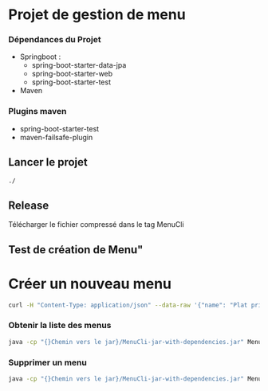 # Projet de gestion de menu

### Dépendances du Projet

- Springboot :
  - spring-boot-starter-data-jpa
  - spring-boot-starter-web
  - spring-boot-starter-test 
- Maven

### Plugins maven

- spring-boot-starter-test
- maven-failsafe-plugin

## Lancer le projet
```bash
./
```

## Release
Télécharger le fichier compressé dans le tag MenuCli

## Test de création de Menu"

# Créer un nouveau menu
```bash
curl -H "Content-Type: application/json" --data-raw '{"name": "Plat principal", "dishes": [{"name": "Ecrasé de pommes de terre"},{"name": "Purée"}]}' localhost:8080/menus
```

### Obtenir la liste des menus
```bash
java -cp "{}Chemin vers le jar}/MenuCli-jar-with-dependencies.jar" Menucli --server-url https://tdbm-menu-server.herokuapp.com list-menus
```

### Supprimer un menu
```bash
java -cp "{}Chemin vers le jar}/MenuCli-jar-with-dependencies.jar" Menucli --server-url https://tdbm-menu-server.herokuapp.com -i {Id du Menu a Delete} delete-menu`
```
